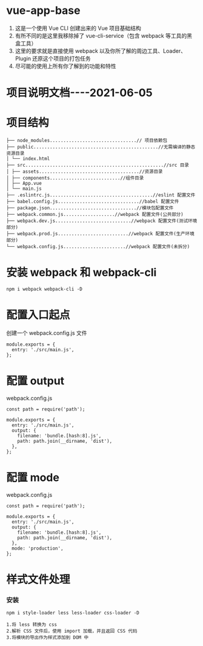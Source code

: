 # vue-app-base

1. 这是一个使用 Vue CLI 创建出来的 Vue 项目基础结构
2. 有所不同的是这里我移除掉了 vue-cli-service（包含 webpack 等工具的黑盒工具）
3. 这里的要求就是直接使用 webpack 以及你所了解的周边工具、Loader、Plugin 还原这个项目的打包任务
4. 尽可能的使用上所有你了解到的功能和特性

# 项目说明文档----2021-06-05

# 项目结构

```
├── node_modules................................// 项目依赖包
├── public..............................................//无需编译的静态资源目录
│ └── index.html
├── src...................................................//src 目录
│ ├── assets.....................................//资源目录
│ ├── components..........................//组件目录
│ ├── App.vue
│ └── main.js
├── .eslintrc.js......................................//eslint 配置文件
├── babel.config.js..............................//babel 配置文件
├── package.json................................//模块包配置文件
├── webpack.common.js...................//webpack 配置文件(公共部分)
├── webpack.dev.js............................//webpack 配置文件(测试环境部分)
├── webpack.prod.js..........................//webpack 配置文件(生产环境部分)
└── webpack.config.js.......................//webpack 配置文件(未拆分)
```

# 安装 webpack 和 webpack-cli

```
npm i webpack webpack-cli -D
```

# 配置入口起点

创建一个 webpack.config.js 文件

```
module.exports = {
  entry: './src/main.js',
};
```

# 配置 output

webpack.config.js

```
const path = require('path');

module.exports = {
  entry: './src/main.js',
  output: {
    filename: 'bundle.[hash:8].js',
    path: path.join(__dirname, 'dist'),
  },
};
```

# 配置 mode

webpack.config.js

```
const path = require('path');

module.exports = {
  entry: './src/main.js',
  output: {
    filename: 'bundle.[hash:8].js',
    path: path.join(__dirname, 'dist'),
  },
  mode: 'production',
};
```

# 样式文件处理

### 安装

```
npm i style-loader less less-loader css-loader -D
```

```
1.将 less 转换为 css
2.解析 CSS 文件后，使用 import 加载，并且返回 CSS 代码
3.将模块的导出作为样式添加到 DOM 中
```

